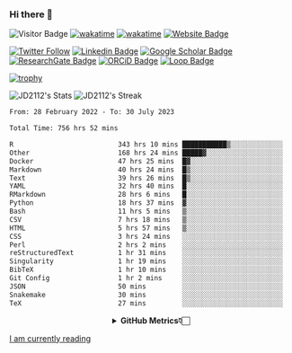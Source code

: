 ### Hi there 👋
![Visitor Badge](https://visitor-badge.laobi.icu/badge?page_id=JD2112.JD2112)
[![wakatime](https://github.com/JD2112/JD2112/actions/workflows/waka-readme.yml/badge.svg)](https://github.com/JD2112/JD2112/actions/workflows/waka-readme.yml)
[![wakatime](https://wakatime.com/badge/user/fe95275f-909a-4147-a45d-624981173898.svg)](https://wakatime.com/@fe95275f-909a-4147-a45d-624981173898)
[![Website Badge](https://img.shields.io/badge/website-informational?style=flat-square)](http://jyotirmoydas.netlify.app)

[![Twitter Follow](https://img.shields.io/twitter/follow/jyotirmoy21?style=social)](https://twitter.com/jyotirmoy21)
[![Linkedin Badge](https://img.shields.io/badge/-jyotirmoy-blue?style=plastic&logo=Linkedin&logoColor=white&link=https://www.linkedin.com/in/dasjyotirmoy/)](https://www.linkedin.com/in/dasjyotirmoy/)
[![Google Scholar Badge](https://img.shields.io/badge/-jyotirmoy-blue?style=plastic&logo=GoogleScholar&logoColor=white&link=https://scholar.google.se/citations?user=IMBYOv8AAAAJ&hl=en)](https://scholar.google.se/citations?user=IMBYOv8AAAAJ&hl=en)
[![ResearchGate Badge](https://img.shields.io/badge/-jyotirmoy-cyan?style=plastic&logo=ResearchGate&logoColor=white&link=https://www.researchgate.net/profile/Jyotirmoy-Das-3)](https://www.researchgate.net/profile/Jyotirmoy-Das-3)
[![ORCiD Badge](https://img.shields.io/badge/-jyotirmoy-green?style=plastic&logo=orcid&logoColor=white&link=https://orcid.org/0000-0002-5649-4658)](https://orcid.org/0000-0002-5649-4658)
[![Loop Badge](https://img.shields.io/badge/-jyotirmoy-orange?style=plastic&logo=Loop&logoColor=white&link=https://loop.frontiersin.org/people/1519976/overview)](https://loop.frontiersin.org/people/1519976/overview)

[![trophy](https://github-profile-trophy.vercel.app/?username=JD2112)](https://github.com/ryo-ma/github-profile-trophy)

<!--
**JD2112/JD2112** is a ✨ _special_ ✨ repository because its `README.md` (this file) appears on your GitHub profile.

Here are some ideas to get you started:

- 🔭 I’m currently working on ...
- 🌱 I’m currently learning ...
- 👯 I’m looking to collaborate on ...
- 🤔 I’m looking for help with ...
- 💬 Ask me about ...
- 📫 How to reach me: ...
- 😄 Pronouns: ...
- ⚡ Fun fact: ...
![JD2112's Top Languages](https://github-readme-stats.vercel.app/api/top-langs/?username=JD2112&theme=vue-dark&show_icons=true&hide_border=true&layout=compact)
-->
![JD2112's Stats](https://github-readme-stats.vercel.app/api?username=JD2112&theme=vue-dark&show_icons=true&hide_border=true&count_private=true)
![JD2112's Streak](https://github-readme-streak-stats.herokuapp.com/?user=JD2112&theme=vue-dark&hide_border=true)





<!--START_SECTION:waka-->

```txt
From: 28 February 2022 - To: 30 July 2023

Total Time: 756 hrs 52 mins

R                          343 hrs 10 mins ███████████▒░░░░░░░░░░░░░   45.34 %
Other                      168 hrs 24 mins █████▓░░░░░░░░░░░░░░░░░░░   22.25 %
Docker                     47 hrs 25 mins  █▓░░░░░░░░░░░░░░░░░░░░░░░   06.27 %
Markdown                   40 hrs 24 mins  █▒░░░░░░░░░░░░░░░░░░░░░░░   05.34 %
Text                       39 hrs 26 mins  █▒░░░░░░░░░░░░░░░░░░░░░░░   05.21 %
YAML                       32 hrs 40 mins  █░░░░░░░░░░░░░░░░░░░░░░░░   04.32 %
RMarkdown                  28 hrs 6 mins   █░░░░░░░░░░░░░░░░░░░░░░░░   03.71 %
Python                     18 hrs 37 mins  ▓░░░░░░░░░░░░░░░░░░░░░░░░   02.46 %
Bash                       11 hrs 5 mins   ▒░░░░░░░░░░░░░░░░░░░░░░░░   01.46 %
CSV                        7 hrs 18 mins   ▒░░░░░░░░░░░░░░░░░░░░░░░░   00.97 %
HTML                       5 hrs 57 mins   ▒░░░░░░░░░░░░░░░░░░░░░░░░   00.79 %
CSS                        3 hrs 24 mins   ░░░░░░░░░░░░░░░░░░░░░░░░░   00.45 %
Perl                       2 hrs 2 mins    ░░░░░░░░░░░░░░░░░░░░░░░░░   00.27 %
reStructuredText           1 hr 31 mins    ░░░░░░░░░░░░░░░░░░░░░░░░░   00.20 %
Singularity                1 hr 19 mins    ░░░░░░░░░░░░░░░░░░░░░░░░░   00.17 %
BibTeX                     1 hr 10 mins    ░░░░░░░░░░░░░░░░░░░░░░░░░   00.15 %
Git Config                 1 hr 2 mins     ░░░░░░░░░░░░░░░░░░░░░░░░░   00.14 %
JSON                       50 mins         ░░░░░░░░░░░░░░░░░░░░░░░░░   00.11 %
Snakemake                  30 mins         ░░░░░░░░░░░░░░░░░░░░░░░░░   00.07 %
TeX                        27 mins         ░░░░░░░░░░░░░░░░░░░░░░░░░   00.06 %
```

<!--END_SECTION:waka-->

<div align="center">
    <details>
        <summary><b>GitHub Metrics👇🏻</b></summary>
    <br>
        
[Get Details](https://metrics.lecoq.io/insights/JD2112)
    </details>
</div>

<a target="_blank" href="https://www.goodreads.com/user/show/21242415-jyotirmoy-das">I am currently reading</a>


